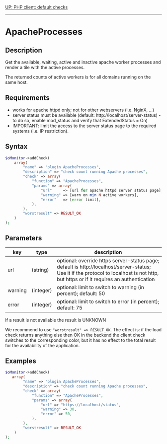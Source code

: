 <style>
	.required{color:#f22;}
	.optional{color:#888;}
</style>

[UP: PHP client: default checks](../client-php-checks.md)

--- 

# ApacheProcesses #


## Description ##

Get the available, waiting, active and inactive apache worker processes and render a tile with the
active processes. 

The returned counts of active workers is for all domains running on the same host.


## Requirements ##

- works for apache httpd only; not for other webservers (i.e. NginX, ...)
- server status must be available (default: http://localhost/server-status) - to do so, enable mod_status and verify that ExtendedStatus = On)
- IMPORTANT: limit the access to the server status page to the required systems (i.e. IP restriction).


## Syntax ##

```php
$oMonitor->addCheck(
    array(
        "name" => "plugin ApacheProcesses",
        "description" => "check count running Apache processes",
        "check" => array(
            "function" => "ApacheProcesses",
            "params" => array(
                "url"     => [url for apache httpd server status page],
                "warning" => [warn on min N active workers],
                "error"   => [error limit],
            ),
        ),
        "worstresult" => RESULT_OK
    )
);
```


## Parameters ##


| key        | type     | description
|---         |---       |---
|url         |(string)  | optional: override https server-status page; default is http://localhost/server-status; Use it if the protocol to localhost is not http, but https or if it requires an authentication
|warning     |(integer) | optional: limit to switch to warning (in percent); default: 50
|error       |(integer) | optional: limit to switch to error (in percent); default: 75


If a result is not available the result is UNKNOWN

We recommend to use ```"worstresult" => RESULT_OK```. 
The effect is: if the load check returns anything else then OK in the backend
the client check switches to the corresponding color, but it has no effect to the total 
result for the availability of the application.


## Examples ##

```php
$oMonitor->addCheck(
   array(
        "name" => "plugin ApacheProcesses",
        "description" => "check count running Apache processes",
        "check" => array(
            "function" => "ApacheProcesses",
            "params" => array(
                "url" => "https://localhost/status",
                "warning" => 30,
                "error" => 50,
            ),
        ),
        "worstresult" => RESULT_OK
    )
);
```
